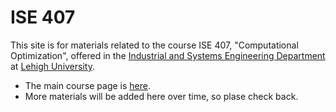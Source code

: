# ISE 407

This site is for materials related to the course ISE 407, "Computational Optimization", offered in the [Industrial and Systems Engineering Department](https://ise.lehigh.edu) at [Lehigh University](https://www.lehigh.edu). 
 * The main course page is [here](https://lehighisecourses.github.io/ISE407). 
 * More materials will be added here over time, so plase check back. 
